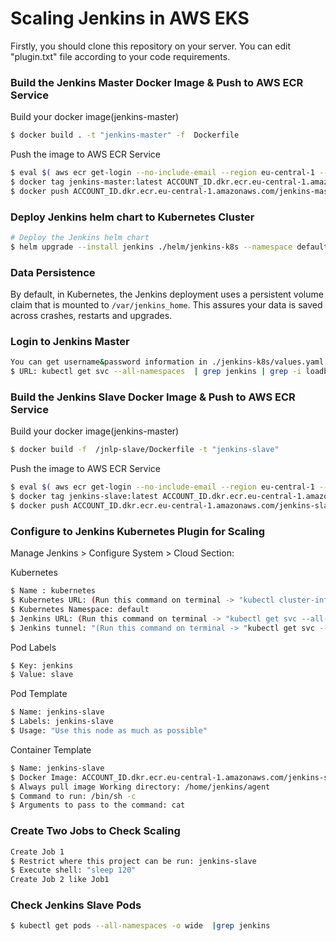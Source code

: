 # Scaling Jenkins in AWS EKS
Firstly, you should clone this repository on your server.
You can edit "plugin.txt" file according to your code requirements. 

### Build the Jenkins Master Docker Image & Push to AWS ECR Service
Build your docker image(jenkins-master)
```bash
$ docker build . -t "jenkins-master" -f  Dockerfile
```
Push the image to AWS ECR Service
```bash
$ eval $( aws ecr get-login --no-include-email --region eu-central-1 --profile ugur-playground | sed 's|https://||' )
$ docker tag jenkins-master:latest ACCOUNT_ID.dkr.ecr.eu-central-1.amazonaws.com/jenkins-master:latest
$ docker push ACCOUNT_ID.dkr.ecr.eu-central-1.amazonaws.com/jenkins-master:latest
```

### Deploy Jenkins helm chart to Kubernetes Cluster
```bash
# Deploy the Jenkins helm chart
$ helm upgrade --install jenkins ./helm/jenkins-k8s --namespace default
```

### Data Persistence
By default, in Kubernetes, the Jenkins deployment uses a persistent volume claim that is mounted to `/var/jenkins_home`.
This assures your data is saved across crashes, restarts and upgrades.

### Login to Jenkins Master
```bash
You can get username&password information in ./jenkins-k8s/values.yaml file
$ URL: kubectl get svc --all-namespaces  | grep jenkins | grep -i loadbalancer|awk '{print $5}'
```

### Build the Jenkins Slave Docker Image & Push to AWS ECR Service
Build your docker image(jenkins-master)
```bash
$ docker build -f  /jnlp-slave/Dockerfile -t "jenkins-slave"
```
Push the image to AWS ECR Service
```bash
$ eval $( aws ecr get-login --no-include-email --region eu-central-1 --profile ugur-playground | sed 's|https://||' )
$ docker tag jenkins-slave:latest ACCOUNT_ID.dkr.ecr.eu-central-1.amazonaws.com/jenkins-slave:latest
$ docker push ACCOUNT_ID.dkr.ecr.eu-central-1.amazonaws.com/jenkins-slave:latest
```
### Configure to Jenkins Kubernetes Plugin for Scaling

Manage Jenkins > Configure System > Cloud Section:

Kubernetes
```bash
$ Name : kubernetes
$ Kubernetes URL: (Run this command on terminal -> "kubectl cluster-info | grep master|awk '{print $6}'" and then test connection, if there is an issue about connection, run this command "kubectl create clusterrolebinding permissive-binding --clusterrole=cluster-admin --user=admin --user=kubelet --group=system:serviceaccounts")
$ Kubernetes Namespace: default
$ Jenkins URL: (Run this command on terminal -> "kubectl get svc --all-namespaces  | grep jenkins | grep -i loadbalancer|awk '{print $4}'")
$ Jenkins tunnel: "(Run this command on terminal -> "kubectl get svc --all-namespaces  | grep k8s-agent | grep -i ClusterIP|awk '{print $4}'"):50000"
```
Pod Labels
```bash
$ Key: jenkins
$ Value: slave
```

Pod Template
```bash
$ Name: jenkins-slave
$ Labels: jenkins-slave
$ Usage: "Use this node as much as possible"
```

Container Template
```bash
$ Name: jenkins-slave
$ Docker Image: ACCOUNT_ID.dkr.ecr.eu-central-1.amazonaws.com/jenkins-slave:latest
$ Always pull image	Working directory: /home/jenkins/agent
$ Command to run: /bin/sh -c
$ Arguments to pass to the command: cat
```

### Create Two Jobs to Check Scaling
```bash
Create Job 1
$ Restrict where this project can be run: jenkins-slave
$ Execute shell: "sleep 120"
Create Job 2 like Job1 
```

### Check Jenkins Slave Pods
```bash
$ kubectl get pods --all-namespaces -o wide  |grep jenkins
```


